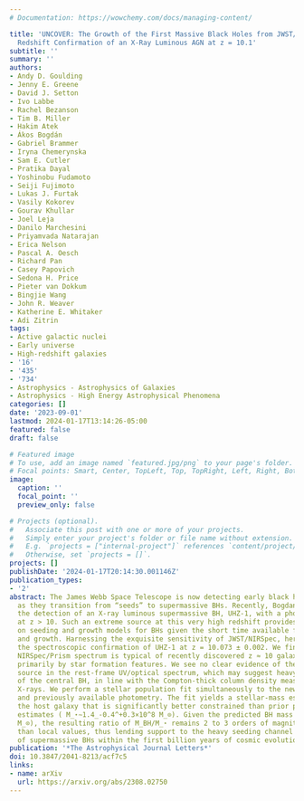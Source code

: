```yaml
---
# Documentation: https://wowchemy.com/docs/managing-content/

title: 'UNCOVER: The Growth of the First Massive Black Holes from JWST/NIRSpec-Spectroscopic
  Redshift Confirmation of an X-Ray Luminous AGN at z = 10.1'
subtitle: ''
summary: ''
authors:
- Andy D. Goulding
- Jenny E. Greene
- David J. Setton
- Ivo Labbe
- Rachel Bezanson
- Tim B. Miller
- Hakim Atek
- Ákos Bogdán
- Gabriel Brammer
- Iryna Chemerynska
- Sam E. Cutler
- Pratika Dayal
- Yoshinobu Fudamoto
- Seiji Fujimoto
- Lukas J. Furtak
- Vasily Kokorev
- Gourav Khullar
- Joel Leja
- Danilo Marchesini
- Priyamvada Natarajan
- Erica Nelson
- Pascal A. Oesch
- Richard Pan
- Casey Papovich
- Sedona H. Price
- Pieter van Dokkum
- Bingjie Wang
- John R. Weaver
- Katherine E. Whitaker
- Adi Zitrin
tags:
- Active galactic nuclei
- Early universe
- High-redshift galaxies
- '16'
- '435'
- '734'
- Astrophysics - Astrophysics of Galaxies
- Astrophysics - High Energy Astrophysical Phenomena
categories: []
date: '2023-09-01'
lastmod: 2024-01-17T13:14:26-05:00
featured: false
draft: false

# Featured image
# To use, add an image named `featured.jpg/png` to your page's folder.
# Focal points: Smart, Center, TopLeft, Top, TopRight, Left, Right, BottomLeft, Bottom, BottomRight.
image:
  caption: ''
  focal_point: ''
  preview_only: false

# Projects (optional).
#   Associate this post with one or more of your projects.
#   Simply enter your project's folder or file name without extension.
#   E.g. `projects = ["internal-project"]` references `content/project/deep-learning/index.md`.
#   Otherwise, set `projects = []`.
projects: []
publishDate: '2024-01-17T20:14:30.001146Z'
publication_types:
- '2'
abstract: The James Webb Space Telescope is now detecting early black holes (BHs)
  as they transition from “seeds” to supermassive BHs. Recently, Bogdan et al. reported
  the detection of an X-ray luminous supermassive BH, UHZ-1, with a photometric redshift
  at z > 10. Such an extreme source at this very high redshift provides new insights
  on seeding and growth models for BHs given the short time available for formation
  and growth. Harnessing the exquisite sensitivity of JWST/NIRSpec, here we report
  the spectroscopic confirmation of UHZ-1 at z = 10.073 ± 0.002. We find that the
  NIRSpec/Prism spectrum is typical of recently discovered z ≈ 10 galaxies, characterized
  primarily by star formation features. We see no clear evidence of the powerful X-ray
  source in the rest-frame UV/optical spectrum, which may suggest heavy obscuration
  of the central BH, in line with the Compton-thick column density measured in the
  X-rays. We perform a stellar population fit simultaneously to the new NIRSpec spectroscopy
  and previously available photometry. The fit yields a stellar-mass estimate for
  the host galaxy that is significantly better constrained than prior photometric
  estimates ( M_⋆∼1.4_-0.4^+0.3×10^8 M_⊙). Given the predicted BH mass (M_BH~10^7-10^8
  M_⊙), the resulting ratio of M_BH/M_⋆ remains 2 to 3 orders of magnitude higher
  than local values, thus lending support to the heavy seeding channel for the formation
  of supermassive BHs within the first billion years of cosmic evolution.
publication: '*The Astrophysical Journal Letters*'
doi: 10.3847/2041-8213/acf7c5
links:
- name: arXiv
  url: https://arxiv.org/abs/2308.02750
---
```

